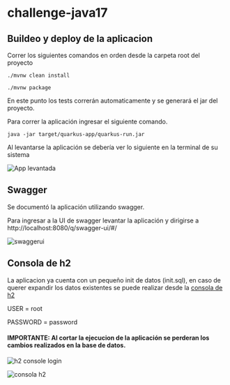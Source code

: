 # challenge-java17

## Buildeo y deploy de la aplicacion

Correr los siguientes comandos en orden desde la carpeta root del proyecto

```shell script
./mvnw clean install
```
```shell script
./mvnw package
```
En este punto los tests correrán automaticamente y se generará el jar del proyecto.

Para correr la aplicación ingresar el siguiente comando.
```shell script
java -jar target/quarkus-app/quarkus-run.jar
```
Al levantarse la aplicación se debería ver lo siguiente en la terminal de su sistema

![App levantada](https://github.com/user-attachments/assets/9b1b713f-1be0-4875-8d36-719ecbea6264)

## Swagger
Se documentó la aplicación utilizando swagger.

Para ingresar a la UI de swagger levantar la aplicación y dirigirse  a http://localhost:8080/q/swagger-ui/#/ 

![swaggerui](https://github.com/user-attachments/assets/2e51b241-68cc-4411-a5f7-ea9eb8066435)


## Consola de h2
La aplicacion ya cuenta con un pequeño init de datos (init.sql), en caso de querer expandir los datos existentes se puede
realizar desde la [consola de h2](http://localhost:8080/h2) 

USER = root

PASSWORD = password

#### IMPORTANTE:  Al cortar la ejecucion de la aplicación se perderan los cambios realizados en la base de datos.

![h2 console login](https://github.com/user-attachments/assets/30475905-2fa2-4023-a7c5-14f01d775cd4)

![consola h2](https://github.com/user-attachments/assets/cc0ed8ed-8ae8-4ba1-93da-8481996f4937)

